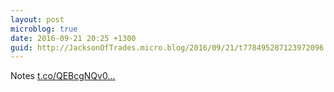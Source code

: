 ```yaml
---
layout: post
microblog: true
date: 2016-09-21 20:25 +1300
guid: http://JacksonOfTrades.micro.blog/2016/09/21/t778495287123972096.html
---
```

Notes [t.co/QEBcgNQv0...](https://t.co/QEBcgNQv0o)
